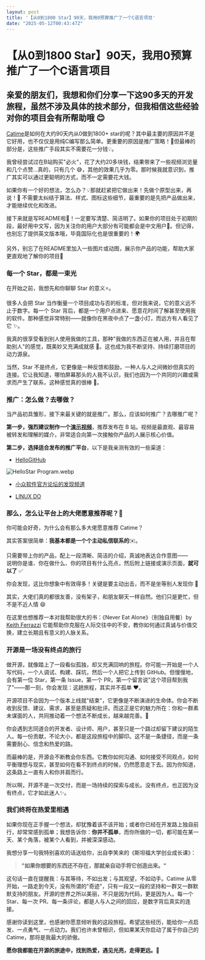 ```yaml
---
layout: post
title: '【从0到1800 Star】90天，我用0预算推广了一个C语言项目'
date: "2025-05-12T00:43:47Z"
---
```

【从0到1800 Star】90天，我用0预算推广了一个C语言项目
=================================

亲爱的朋友们，我想和你们分享一下这90多天的开发旅程，虽然不涉及具体的技术部分，但我相信这些经验对你的项目会有所帮助哦 😊
--------------------------------------------------------------

[Catime](https://github.com/vladelaina/Catime)是如何在大约90天内从0做到1800+ star的呢？其中最主要的原因并不是它好用，也不仅仅是用纯C编写那么简单。更重要的原因是推广策略！🎯但最棒的部分是，这些推广手段其实不需要花一分钱💡。

我曾经尝试过在B站购买"必火"，花了大约20多块钱，结果带来了一些视频浏览量和几个点赞...真的，只有几个 😅，其他的效果几乎为零。那时候我就意识到，推广其实可以通过更聪明的方式，而不一定需要花大钱。

如果你有一个好的想法，怎么办？💡那就赶紧把它做出来！先做个原型出来，再说！🚀 不需要太纠结于算法、样式、图标这些细节，最重要的是先把产品做出来，才能继续优化和改进。

接下来就是写README啦📄！一定要写清楚、简洁明了。如果你的项目处于初期阶段，最好用中文写，因为关注你的用户大部分有可能都会是中文用户💬。但记得，也别忘了提供英文版本哦，毕竟国际化也是很重要的！🌍

另外，别忘了在README里加入一些图片或动图，展示你产品的功能，帮助大家更直观地了解你的项目📸

### 每一个 Star，都是一束光

在开始之前，我想先和你聊聊 Star 的意义⭐️。

很多人会把 Star 当作衡量一个项目成功与否的标准，但对我来说，它的意义远不止于数字。每一个 Star 背后，都是一个用户点进来、愿意花时间了解甚至使用我的软件。那种感觉非常特别——就像你在黑夜中点了一盏小灯，而远方有人看见了它 ✨。

我真的很享受看到别人使用我做的工具，那种"我做的东西正在被人用，并且在帮助别人"的感觉，既美妙又充满成就感 🎉。这也成为我不断坚持、持续打磨项目的动力源泉。

当然，Star 不是终点，它更像是一种反馈和鼓励，一种人与人之间微妙但真实的连接。它让我知道，哪怕屏幕那头的人我不认识，我们也因为一个共同的兴趣或需求而产生了联系，这种感觉真的很棒 💖。

### 推广：怎么做？去哪做？

当产品初具雏形，接下来最关键的就是推广。那么，应该如何推广？去哪推广呢？

**第一步，强烈建议制作一个[演示视频](https://www.bilibili.com/video/BV1ztFeeQEYP/)**，推荐发布在 B 站。视频是最直观、最容易被转发和理解的媒介，非常适合向第一次接触你产品的人展示核心价值。

**第二步，选择适合发布的推广平台**，以下是我亲测有效的一些渠道：

*   [HelloGitHub](https://hellogithub.com/repository/00a7a32b7bc647e1a62747530bc16115)

![HelloStar Program.webp](https://h1.appinn.me/file/1746762645574_HelloStar%20Program.webp)

*   [小众软件官方论坛的发现频道](https://meta.appinn.net/t/topic/66613/12)
    
*   [LINUX DO](https://linux.do/)
    

### 那么，怎么让平台上的大佬愿意推荐呢？🤔

你可能会好奇，为什么会有那么多大佬愿意推荐 Catime？

其实答案很简单：**我基本都是一个个主动私信联系的**✉️。

只需要带上你的产品，配上一段清晰、简洁的介绍，真诚地表达合作意图——  
说明你是谁、你在做什么、你的项目有什么亮点，然后附上链接或演示页面，**就可以了** ✅

你会发现，这比你想象中有效得多！关键是要主动出击，而不是坐等别人发现你 📢

其实，大佬们真的都很友善，没有架子，和朋友聊天一样自然。他们只是更忙，但不是不近人情 😄

在这里也想推荐一本对我帮助很大的书：《Never Eat Alone》（别独自用餐）by [Keith Ferrazzi](https://en.wikipedia.org/wiki/Keith_Ferrazzi) 它能帮助你克服在人际交往中的不安，教你如何通过真诚与价值交换，建立长期且有意义的人脉关系。

### 开源是一场没有终点的旅行

做开源，就像踏上了一段看似孤独，却又充满回响的旅程。你可能一开始是一个人写代码，一个人调试、构建、踩坑，然后一个人把它上传到 GitHub。但慢慢地，会有第一位 Star，第一条 Issue，第一个 PR，第一个留言说"这个项目帮到我了"——那一刻，你会发现：这趟旅程，其实并不孤单 ❤️。

开源项目不会因为一个版本上线就"结束"，它更像是不断演进的生命体。你会不断收到反馈、建议、需求，甚至是质疑和批评。而这正是它的魅力所在：你和一群素未谋面的人，共同推动着一个想法不断成长，越来越完善。🌱

你会遇到志同道合的开发者、设计师、用户，甚至只是一个路过却留下建议的陌生人。每一份贡献，不论大小，都是这段旅程中的脚印。这不是一条捷径，而是一条需要耐心、信念和热爱的路。

而最棒的是，开源会不断教会你东西。它教你如何沟通、如何接受不同观点，如何平衡理想与现实，甚至如何在看不到终点的时候，仍然愿意走下去。因为你知道，这条路上一直有人和你并肩而行。

所以啊，开源不是一次交付，而是一场持续的探索与成长。没有终点，也正因为没有终点，它才如此迷人✨。

### 我们终将在热爱里相遇

如果你现在正手握一个想法，却犹豫着该不该开始；或者你已经在开发路上独自前行，却常常感到孤单；我想告诉你：**你并不孤单**，而你所做的一切，都可能在某一天、某个角落，被某个人看到，并被深深感动。

我想分享一句我特别喜欢的话送给你，出自李笑来的《斯坦福大学创业成长课》：

> **"如果你想要的东西还不存在，那就亲自动手将它创造出来。"**

这句话一直在提醒我：与其等待，不如出发；与其观望，不如动手。Catime 从零开始，一路走到今天，没有所谓的"奇迹"，只有一段又一段的坚持和一群又一群默默支持的朋友。开源的世界之所以美丽，不只是因为代码，更是因为人。每一个 Star、每一次 PR、每一条评论，都是人与人之间的回应，是数字背后真实的连接。

感谢你读到这里，也感谢你愿意倾听我的这段旅程。希望这些经历，能给你一点启发、一点勇气、一点动力。我们也许未曾相识，但如果某天你启动了属于你自己的 Catime，那将是我最大的骄傲。

**愿你我都能在开源的旅途中，找到热爱，遇见光亮，走得更远。🌟**